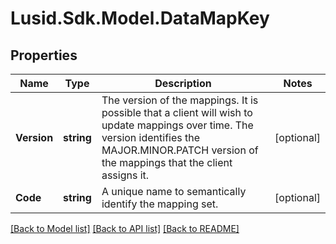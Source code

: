 # Lusid.Sdk.Model.DataMapKey

## Properties

Name | Type | Description | Notes
------------ | ------------- | ------------- | -------------
**Version** | **string** | The version of the mappings. It is possible that a client will wish to update mappings over time. The version identifies the MAJOR.MINOR.PATCH version  of the mappings that the client assigns it. | [optional] 
**Code** | **string** | A unique name to semantically identify the mapping set. | [optional] 

[[Back to Model list]](../README.md#documentation-for-models) [[Back to API list]](../README.md#documentation-for-api-endpoints) [[Back to README]](../README.md)

